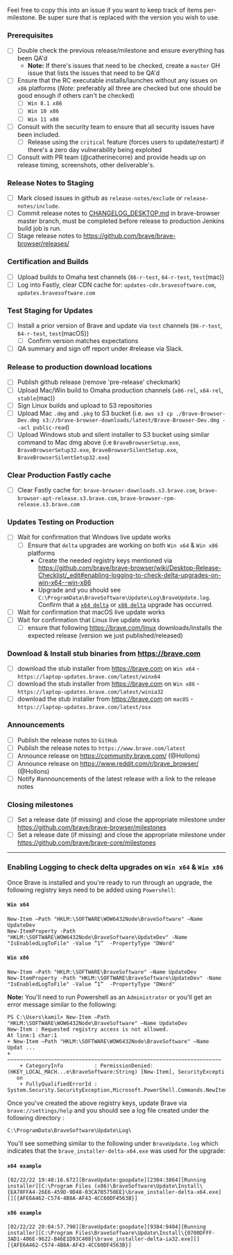 Feel free to copy this into an issue if you want to keep track of items per-milestone.
Be super sure that <version> is replaced with the version you wish to use.

### Prerequisites

- [ ] Double check the previous release/milestone and ensure everything has been QA'd
  - **Note:** If there's issues that need to be checked, create a `master` GH issue that lists the issues that need to be QA'd
- [ ] Ensure that the RC executable installs/launches without any issues on `x86` platforms (*Note:* preferably all three are checked but one should be good enough if others can't be checked) 
  - [ ] `Win 8.1 x86`
  - [ ] `Win 10 x86`
  - [ ] `Win 11 x86`
- [ ] Consult with the security team to ensure that all security issues have been included.
   - [ ] Release using the `critical` feature (forces users to update/restart) if there's a zero day vulnerability being exploited
- [ ] Consult with PR team (@catherinecorre) and provide heads up on release timing, screenshots, other deliverable's.

### Release Notes to Staging

- [ ] Mark closed issues in github as `release-notes/exclude` or `release-notes/include`.
- [ ] Commit release notes to [CHANGELOG_DESKTOP.md](https://github.com/brave/brave-browser/blob/master/CHANGELOG_DESKTOP.md) in brave-browser master branch, must be completed before release to production Jenkins build job is run.
- [ ] Stage release notes to https://github.com/brave/brave-browser/releases/

### Certification and Builds

- [ ] Upload builds to Omaha test channels (`86-r-test`, `64-r-test`, `test`(mac))
- [ ] Log into Fastly, clear CDN cache for: `updates-cdn.bravesoftware.com`, `updates.bravesoftware.com`

### Test Staging for Updates

- [ ] Install a prior version of Brave and update via `test` channels (`86-r-test`, `64-r-test`, `test`(macOS))
   - [ ] Confirm version matches expectations
- [ ] QA summary and sign off report under #release via Slack.

### Release to production download locations

- [ ] Publish github release (remove 'pre-release' checkmark)
- [ ] Upload Mac/Win build to Omaha production channels (`x86-rel`, `x64-rel`, `stable`(mac))
- [ ] Sign Linux builds and upload to S3 repositories
- [ ] Upload Mac `.dmg` and `.pkg` to S3 bucket (i.e. `aws s3 cp ./Brave-Browser-Dev.dmg s3://brave-browser-downloads/latest/Brave-Browser-Dev.dmg --acl public-read`)
- [ ] Upload Windows stub and silent installer to S3 bucket using similar command to Mac dmg above (i.e `BraveBrowserSetup.exe`, `BraveBrowserSetup32.exe`, `BraveBrowserSilentSetup.exe`, `BraveBrowserSilentSetup32.exe`)

### Clear Production Fastly cache

- [ ] Clear Fastly cache for: `brave-browser-downloads.s3.brave.com`, `brave-browser-apt-release.s3.brave.com`, `brave-browser-rpm-release.s3.brave.com`

### Updates Testing on Production

- [ ] Wait for confirmation that Windows live update works
  - [ ] Ensure that `delta` upgrades are working on both `Win x64` & `Win x86` platforms
    - Create the needed registry keys mentioned via https://github.com/brave/brave-browser/wiki/Desktop-Release-Checklist/_edit#enabling-logging-to-check-delta-upgrades-on-win-x64--win-x86
    - Upgrade and you should see `C:\ProgramData\BraveSoftware\Update\Log\BraveUpdate.log`. Confirm that a [`x64 delta`](https://github.com/brave/brave-browser/wiki/Desktop-Release-Checklist/_edit#x64-example) or [`x86 delta`](https://github.com/brave/brave-browser/wiki/Desktop-Release-Checklist/_edit#x86-example) upgrade has occurred.
- [ ] Wait for confirmation that macOS live update works
- [ ] Wait for confirmation that Linux live update works
  - [ ] ensure that following https://brave.com/linux downloads/installs the expected release (version we just published/released)

### Download & Install stub binaries from https://brave.com

- [ ] download the stub installer from https://brave.com on `Win x64` - `https://laptop-updates.brave.com/latest/winx64`
- [ ] download the stub installer from https://brave.com on `Win x86` - `https://laptop-updates.brave.com/latest/winia32`
- [ ] download the stub installer from https://brave.com on `macOS` - `https://laptop-updates.brave.com/latest/osx`

### Announcements

- [ ] Publish the release notes to `GitHub`
- [ ] Publish the release notes to `https://www.brave.com/latest`
- [ ] Announce release on https://community.brave.com/ (@Hollons)
- [ ] Announce release on https://www.reddit.com/r/brave_browser/ (@Hollons)
- [ ] Notify #announcements of the latest release with a link to the release notes

### Closing milestones

- [ ] Set a release date (if missing) and close the appropriate milestone under https://github.com/brave/brave-browser/milestones
- [ ] Set a release date (if missing) and close the appropriate milestone under https://github.com/brave/brave-core/milestones

---------------------------

### Enabling Logging to check delta upgrades on `Win x64` & `Win x86`

Once Brave is installed and you're ready to run through an upgrade, the following registry keys need to be added using `Powershell`:

#### `Win x64`

```
New-Item –Path "HKLM:\SOFTWARE\WOW6432Node\BraveSoftware" –Name UpdateDev
New-ItemProperty -Path "HKLM:\SOFTWARE\WOW6432Node\BraveSoftware\UpdateDev" -Name "IsEnabledLogToFile" -Value ”1”  -PropertyType "DWord"
```

#### `Win x86`

```
New-Item –Path "HKLM:\SOFTWARE\BraveSoftware" –Name UpdateDev
New-ItemProperty -Path "HKLM:\SOFTWARE\BraveSoftware\UpdateDev" -Name "IsEnabledLogToFile" -Value ”1”  -PropertyType "DWord"
```

**Note:** You'll need to run Powershell as an `Administrator` or you'll get an error message similar to the following:

```
PS C:\Users\kamil> New-Item –Path "HKLM:\SOFTWARE\WOW6432Node\BraveSoftware" –Name UpdateDev
New-Item : Requested registry access is not allowed.
At line:1 char:1
+ New-Item –Path "HKLM:\SOFTWARE\WOW6432Node\BraveSoftware" –Name Updat ...
+ ~~~~~~~~~~~~~~~~~~~~~~~~~~~~~~~~~~~~~~~~~~~~~~~~~~~~~~~~~~~~~~~~~~~~~
    + CategoryInfo          : PermissionDenied: (HKEY_LOCAL_MACH...e\BraveSoftware:String) [New-Item], SecurityExcepti
   on
    + FullyQualifiedErrorId : System.Security.SecurityException,Microsoft.PowerShell.Commands.NewItemCommand
```

Once you've created the above registry keys, update Brave via `brave://settings/help` and you should see a log file created under the following directory :

```
C:\ProgramData\BraveSoftware\Update\Log\
```

You'll see something similar to the following under `BraveUpdate.log` which indicates that the `brave_installer-delta-x64.exe` was used for the upgrade:

#### `x64 example`

```[02/22/22 19:48:16.672][BraveUpdate:goopdate][2304:3864][Running installer][C:\Program Files (x86)\BraveSoftware\Update\Install\{EA78FFA4-26E6-459D-9D48-03CA7B5750EE}\brave_installer-delta-x64.exe][][{AFE6A462-C574-4B8A-AF43-4CC60DF4563B}]```

#### `x86 example`

```[02/22/22 20:04:57.790][BraveUpdate:goopdate][9384:9404][Running installer][C:\Program Files\BraveSoftware\Update\Install\{0700DFFF-3AD1-406E-9622-B46E1D93C408}\brave_installer-delta-ia32.exe][][{AFE6A462-C574-4B8A-AF43-4CC60DF4563B}]```